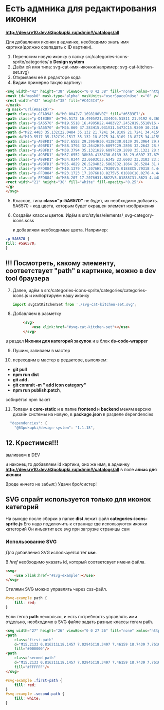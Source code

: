 # Есть адмника для редактирования иконки
**http://devsrv10.dev.63pokupki.ru/admin#/catalogs/all**

Для добавления иконки в админке, необходимо знать имя картики(должно совпадать с ID картики).

1. Переносим новую иконку в папку src/categories-icons-sprite/categories/ в **Design system**
2. Даём ей имя типа: svg-cat-имя-иконки(например: svg-cat-kitchen-set.svg)
3. Открываем её в редакторе кода
4. Видим примерно такую картину: 
```html
<svg width="42" height="38" viewBox="0 0 42 38" fill="none" xmlns="http://www.w3.org/2000/svg">
<mask id="mask0" mask-type="alpha" maskUnits="userSpaceOnUse" x="0" y="0" width="42" height="38">
<rect width="42" height="38" fill="#C4C4C4"/>
</mask>
<g mask="url(#mask0)">
<path class="p-CFAD9A" d="M0 0H42V7.16981H0V0Z" fill="#65B3E7"/>
<path class="p-D1E3EE" d="M6.5173 16.4905V21.3344C6.51811 21.9192 6.36858 22.4946 6.08281 23.0064L3.56644 27.4854C3.12752 28.2672 2.89697 29.1469 2.89661 30.0414C2.89525 32.3819 3.83545 34.6265 5.5093 36.2792C6.16147 36.9226 7.04483 37.2836 7.96557 37.2829C8.88604 37.2835 9.76913 36.9225 10.4211 36.2792C12.095 34.6265 13.0354 32.3819 13.0345 30.0414C13.0345 29.1467 12.8043 28.2668 12.3654 27.4847L9.84833 23.0064C9.56257 22.4946 9.41303 21.9192 9.41385 21.3344V16.4905H6.5173Z" fill="#A1D1FD"/>
<path class="p-5A6570" d="M19.5518 16.4905H22.4483V27.2452H19.5518V16.4905Z" fill="#65B3E7"/>
<path class="p-5A6570" d="M26.069 37.283H15.931V31.5472C15.9309 30.216 16.4649 28.9394 17.4155 27.9981C19.3949 26.0381 22.6045 26.0379 24.5841 27.9977C24.5842 27.9978 24.5844 27.998 24.5845 27.9981C25.5351 28.9394 26.0691 30.216 26.069 31.5472V37.283Z" fill="#65B3E7"/>
<path d="M22.4483 35.132C22.0484 35.132 21.7241 34.8109 21.7241 34.415V31.5471C21.7241 31.1511 22.0484 30.8301 22.4483 30.8301C22.8482 30.8301 23.1724 31.1511 23.1724 31.5471V34.415C23.1724 34.8109 22.8482 35.132 22.4483 35.132Z" fill="#B9DFFC"/>
<path d="M19.5517 35.132C19.1517 35.132 18.8275 34.8109 18.8275 34.415V31.5471C18.8275 31.1511 19.1517 30.8301 19.5517 30.8301C19.9516 30.8301 20.2758 31.1511 20.2758 31.5471V34.415C20.2758 34.8109 19.9516 35.132 19.5517 35.132Z" fill="#B9DFFC"/>
<path class="p-A9BFD1" d="M37.6552 29.3964H30.4138C30.0139 29.3964 29.6897 29.0753 29.6897 28.6794C29.6897 28.2834 30.0139 27.9624 30.4138 27.9624H37.6552C38.0551 27.9624 38.3794 28.2834 38.3794 28.6794C38.3794 29.0753 38.0551 29.3964 37.6552 29.3964Z" fill="#5FBEFF"/>
<path class="p-A9BFD1" d="M38.3794 32.2642H29.6897C29.2898 32.2642 28.9656 31.9431 28.9656 31.5472C28.9656 31.1512 29.2898 30.8302 29.6897 30.8302H38.3794C38.7793 30.8302 39.1035 31.1512 39.1035 31.5472C39.1035 31.9431 38.7793 32.2642 38.3794 32.2642Z" fill="#5FBEFF"/>
<path class="p-A9BFD1" d="M38.3794 35.1321H29.6897C29.2898 35.1321 28.9656 34.8111 28.9656 34.4151C28.9656 34.0191 29.2898 33.6981 29.6897 33.6981H38.3794C38.7793 33.6981 39.1035 34.0191 39.1035 34.4151C39.1035 34.8111 38.7793 35.1321 38.3794 35.1321Z" fill="#5FBEFF"/>
<path class="p-A9BFD1" d="M37.6552 38H30.4138C30.0139 38 29.6897 37.679 29.6897 37.283C29.6897 36.8871 30.0139 36.566 30.4138 36.566H37.6552C38.0551 36.566 38.3794 36.8871 38.3794 37.283C38.3794 37.679 38.0551 38 37.6552 38Z" fill="#5FBEFF"/>
<path class="p-A9BFD1" d="M34.0344 23.6603C33.6345 23.6603 33.3103 23.3393 33.3103 22.9434V16.4905C33.3103 16.0946 33.6345 15.7736 34.0344 15.7736C34.4343 15.7736 34.7586 16.0946 34.7586 16.4905V22.9434C34.7586 23.3393 34.4343 23.6603 34.0344 23.6603Z" fill="#5FBEFF"/>
<path class="p-A9BFD1" d="M35.4829 26.5284H32.5863C32.1864 26.5284 31.8622 26.2074 31.8622 25.8115C31.8622 25.4155 32.1864 25.0945 32.5863 25.0945H35.4829C35.8828 25.0945 36.207 25.4155 36.207 25.8115C36.207 26.2074 35.8828 26.5284 35.4829 26.5284Z" fill="#5FBEFF"/>
<path class="p-FFD884" d="M10.1379 17.2076H5.79309V5.01888C5.79318 4.44843 6.02219 3.90147 6.42961 3.49816C7.27794 2.65849 8.65307 2.65849 9.5014 3.49816C9.90882 3.90147 10.1378 4.44843 10.1379 5.01888V17.2076Z" fill="#4D98CB"/>
<path class="p-FFD884" d="M23.1723 17.2076H18.8275V5.01888C18.8276 4.44843 19.0566 3.90147 19.464 3.49816C20.3124 2.65849 21.6875 2.65849 22.5358 3.49816C22.9432 3.90147 23.1723 4.44843 23.1723 5.01888V17.2076Z" fill="#4D98CB"/>
<path class="p-FFD884" d="M36.207 17.2076H31.8622V5.01888C31.8623 4.44843 32.0913 3.90147 32.4987 3.49816C33.347 2.65849 34.7222 2.65849 35.5705 3.49816C35.9779 3.90147 36.2069 4.44843 36.207 5.01888V17.2076Z" fill="#4D98CB"/>
<rect width="21" height="38" fill="white" fill-opacity="0.25"/>
</g>
</svg>

```

5. Классов, типа **class="p-5A6570"** не будет, их необходимо добавить.
	5A6570 - код цвета, которым будет окрашен элемент изображения

6. Создаём классы цветов. Идём в src/styles/elements/_svg-category-icons.scss

	и добавляем необходимые цвета. Например:
```css
.p-5A6570 {
fill: #5a6570;
}
```
	
## !!! Посмотреть, какому элементу, соответствует "path" в картинке, можно в dev tool браузера

7. Далее, идём в src/categories-icons-sprite/categories/categories-icons.js и импортируем нашу иконку

	```js
	import svgCatKitchenSet from './svg-cat-kitchen-set.svg';
	```
8. Добавляем в разметку
```html
        <svg>
            <use xlink:href="#svg-cat-kitchen-set"></use>
        </svg>

```
в раздел **Иконки для категорий закупок** и в блок **ds-code-wrapper**

9. Пушим, заливаем в мастер

10. переходим в мастер в редакторе, выполяем: 
- **git pull**
- **npm run dist**
- **git add .**
- **git commit -m " add icon category"**
- **npm run publish:patch**,  

собирётся npm пакет

11. Топаем в **core-static** и в папке **frontend** и **backend** меням версию дизайн системы на новую, в **package.json** в разделе dependencies
```js
  "dependencies": {
    "@63pokupki/design-system": "1.1.18",
```

## 12. Крестимся!!!

выливаем в DEV

и наконец то добавляем id картики, оно же имя, в админку **http://devsrv10.dev.63pokupki.ru/admin#/catalogs/all** в поле **алиас для иконки**

Вроде ничего не забыл:) Удачи бро/систер!


## SVG спрайт используется только для иконок категорий

На выходе после сборки в папке **dist** лежит файл **categories-icons-sprite.js**
Его надо подключить к странице где используются иконки категорий
Он инъектит все svg при загрузке страницы сам

### Использование SVG

Для добавления SVG используется тег **use**.

В *href* необходимо указать id, который соответсвует имени файла.

```html
<svg>
    <use xlink:href="#svg-example"></use>
</svg>
```

Стилями SVG можно управлять через css-файл.

```css
#svg-example path {
	fill: red;
}
```

Если тегов **path** несколько, и есть потребность управлять ими отдельно, необходимо в SVG файле задать разные классы тегам path.

```html
<svg width="27" height="26" viewBox="0 0 27 26" fill="none" xmlns="http://www.w3.org/2000/svg">
<path
	class="first-path"
	d="M15.2133 0.816211L18.1457 7.02945C18.3497 7.46159 18.7439 7.76102 19.2001 7.83021L25.7576 8.82662C26.9063 9.00129 27.3646 10.4769 26.5337 11.3236L21.7887 16.1599C21.4589 16.4962 21.3082 16.9811 21.3863 17.4557L22.5062 24.2849C22.7025 25.4809 21.5018 26.3928 20.4746 25.8285L14.6096 22.6045C14.2018 22.3805 13.7142 22.3805 13.3064 22.6045L7.44144 25.8285C6.41423 26.3934 5.21347 25.4809 5.4098 24.2849L6.52975 17.4557C6.60785 16.9811 6.45708 16.4962 6.12733 16.1599L1.38234 11.3236C0.551459 10.4763 1.00974 9.00072 2.15843 8.82662L8.71595 7.83021C9.17207 7.76102 9.56635 7.46159 9.77028 7.02945L12.7027 0.816211C13.2158 -0.27207 14.6997 -0.27207 15.2133 0.816211Z"
	fill="#000000"/>
<path
	class="second-path"
	d="M15.2133 0.816211L18.1457 7.02945C18.3497 7.46159 18.7439 7.76102 19.2001 7.83021L25.7576 8.82662C26.9063 9.00129 27.3646 10.4769 26.5337 11.3236L21.7887 16.1599C21.4589 16.4962 21.3082 16.9811 21.3863 17.4557L22.5062 24.2849C22.7025 25.4809 21.5018 26.3928 20.4746 25.8285L14.6096 22.6045C14.2018 22.3805 13.7142 22.3805 13.3064 22.6045L7.44144 25.8285C6.41423 26.3934 5.21347 25.4809 5.4098 24.2849L6.52975 17.4557C6.60785 16.9811 6.45708 16.4962 6.12733 16.1599L1.38234 11.3236C0.551459 10.4763 1.00974 9.00072 2.15843 8.82662L8.71595 7.83021C9.17207 7.76102 9.56635 7.46159 9.77028 7.02945L12.7027 0.816211C13.2158 -0.27207 14.6997 -0.27207 15.2133 0.816211Z"
	fill="#FFFFFF"/>
</svg>
```

```css
#svg-example .first-path {
	fill: red;
}
#svg-example .second-path {
	fill: white;
}
```

